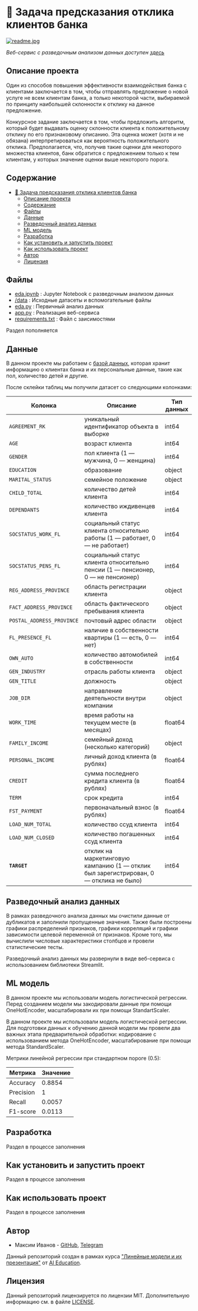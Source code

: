 # 🏦 Задача предсказания отклика клиентов банка
[![readme.jpg](https://anopic.ag/rBH1eeLq0d0KDZ2pPIpatAoMAnxYjQZ37jl3MFmf.jpg)](https://anopic.ag/rBH1eeLq0d0KDZ2pPIpatAoMAnxYjQZ37jl3MFmf.jpg)

*Веб-сервис с разведочным анализом данных доступен [здесь](https://bankcustomerresponse.streamlit.app/)*

## Описание проекта
Один из способов повышения эффективности взаимодействия банка с клиентами заключается в том, чтобы отправлять предложение о новой услуге не всем клиентам банка, а только некоторой части, выбираемой по принципу наибольшей склонности к отклику на данное предложение.

Конкурсное задание заключается в том, чтобы предложить алгоритм, который будет выдавать оценку склонности клиента к положительному отклику по его признаковому описанию. Эта оценка может (хотя и не обязана) интерпретироваться как вероятность положительного отклика. Предполагается, что, получив такие оценки для некоторого множества клиентов, банк обратится с предложением только к тем клиентам, у которых значение оценки выше некоторого порога.

## Содержание

- [🏦 Задача предсказания отклика клиентов банка](#-задача-предсказания-отклика-клиентов-банка)
  - [Описание проекта](#описание-проекта)
  - [Содержание](#содержание)
  - [Файлы](#файлы)
  - [Данные](#данные)
  - [Разведочный анализ данных](#разведочный-анализ-данных)
  - [ML модель](#ml-модель)
  - [Разработка](#разработка)
  - [Как установить и запустить проект](#как-установить-и-запустить-проект)
  - [Как использовать проект](#как-использовать-проект)
  - [Автор](#автор)
  - [Лицензия](#лицензия)

## Файлы

- [eda.ipynb](https://github.com/moxeeem/BankCustomerResponse/blob/main/eda.ipynb) : Jupyter Notebook с разведочным анализом данных
- [/data](https://github.com/moxeeem/BankCustomerResponse/tree/main/data) : Исходные датасеты и вспомогательные файлы
- [eda.py](https://github.com/moxeeem/BankCustomerResponse/blob/main/eda.py) : Первичный анализ данных
- [app.py](https://github.com/moxeeem/BankCustomerResponse/blob/main/app.py) : Реализация веб-сервиса
- [requirements.txt](https://github.com/moxeeem/BankCustomerResponse/blob/main/requirements.txt) : Файл с заисимостями
  
Раздел пополняется


## Данные

В данном проекте мы работаем с [базой данных](https://github.com/aiedu-courses/stepik_linear_models/tree/main/datasets), которая хранит информацию о клиентах банка и их персональные данные, такие как пол, количество детей и другие.

После склейки таблиц мы получили датасет со следующими колонками:

| Колонка | Описание | Тип данных |
|----------------------------|----------------------------------|------------|
| `AGREEMENT_RK` | уникальный идентификатор объекта в выборке | int64 |
| `AGE` | возраст клиента | int64 |
| `GENDER` | пол клиента (1 — мужчина, 0 — женщина) | int64 |
| `EDUCATION` | образование | object |
| `MARITAL_STATUS` | семейное положение | object |
| `CHILD_TOTAL` | количество детей клиента | int64 |
| `DEPENDANTS` | количество иждивенцев клиента | int64 |
| `SOCSTATUS_WORK_FL` | социальный статус клиента относительно работы (1 — работает, 0 — не работает) | int64 |
| `SOCSTATUS_PENS_FL` | социальный статус клиента относительно пенсии (1 — пенсионер, 0 — не пенсионер) | int64 |
| `REG_ADDRESS_PROVINCE` | область регистрации клиента | object |
| `FACT_ADDRESS_PROVINCE` | область фактического пребывания клиента | object |
| `POSTAL_ADDRESS_PROVINCE` | почтовый адрес области | object |
| `FL_PRESENCE_FL` | наличие в собственности квартиры (1 — есть, 0 — нет) | int64 |
| `OWN_AUTO` | количество автомобилей в собственности | int64 |
| `GEN_INDUSTRY` | отрасль работы клиента | object |
| `GEN_TITLE` | должность | object |
| `JOB_DIR` | направление деятельности внутри компании | object |
| `WORK_TIME` | время работы на текущем месте (в месяцах) | float64 |
|`FAMILY_INCOME`|семейный доход (несколько категорий)|object|
|`PERSONAL_INCOME`|личный доход клиента (в рублях)|float64|
|`CREDIT`|сумма последнего кредита клиента (в рублях)|float64|
|`TERM`|срок кредита|int64|
|`FST_PAYMENT`|первоначальный взнос (в рублях)|float64|
|`LOAD_NUM_TOTAL`|количество ссуд клиента|int64|
|`LOAD_NUM_CLOSED`|количество погашенных ссуд клиента|int64|
|**`TARGET`**|отклик на маркетинговую кампанию (1 — отклик был зарегистрирован, 0 — отклика не было)|int64|



## Разведочный анализ данных

В рамках разведочного анализа данных мы очистили данные от дубликатов и заполнили пропущенные значения. Также были построены графики распределений признаков, графики корреляций и графики зависимости целевой переменной от признаков. Кроме того, мы вычислили числовые характеристики столбцов и провели статистические тесты.

Разведочный анализ данных мы развернули в виде веб-сервиса с использованием библиотеки Streamlit.

## ML модель

В данном проекте мы использовали модель логистической регрессии. Перед созданием модели мы закодировали данные при помощи OneHotEncoder, масштабировали их при помощи StandartScaler.

В данном проекте мы использовали модель логистической регрессии. Для подготовки данных к обучению данной модели мы провели два важных этапа предварительной обработки: кодирование с использованием метода OneHotEncoder, масштабирование при помощи метода StandardScaler.

Метрики линейной регрессии при стандартном пороге (0.5):

|Метрика|Значение|
|-------|--------|
|Accuracy|0.8854|
|Precision|1|
|Recall|0.0057|
|F1-score|0.0113|


## Разработка

Раздел в процессе заполнения

## Как установить и запустить проект

Раздел в процессе заполнения


## Как использовать проект

Раздел в процессе заполнения


## Автор
- Максим Иванов - [GitHub](https://github.com/moxeeem), [Telegram](https://t.me/fwznn_ql1d_8)

Данный репозиторий создан в рамках курса ["Линейные модели и их презентация"](https://stepik.org/course/177215) от [AI Education](https://stepik.org/users/628121134).

## Лицензия
Данный репозиторий лицензируется по лицензии MIT. Дополнительную информацию см. в файле [LICENSE](/LICENSE).
